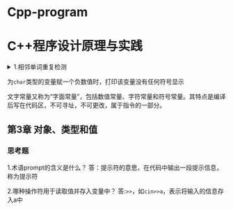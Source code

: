 # Cpp-program
C++程序设计原理与实践
===
<details>
<summary>1.相邻单词重复检测</summary>
	
```cpp
	string p = "";
	string s;
	while (cin >> s)
	{
		if (s == p)
			cout << "repeat：  " << s << endl;
		p = s;
	}
```
</details>



为`char`类型的变量赋一个负数值时，打印该变量没有任何符号显示

文字常量又称为“字面常量”，包括数值常量、字符常量和符号常量。其特点是编译后写在代码区，不可寻址，不可更改，属于指令的一部分。


## 第3章 对象、类型和值
### 思考题
1.术语prompt的含义是什么？
答：提示符的意思，在代码中输出一段提示信息，称为提示符

2.哪种操作符用于读取值并存入变量中？
答:`>>`，如`cin>>a`，表示将输入的信息存入a中
